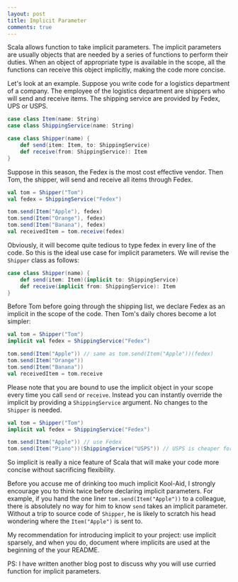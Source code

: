 ```yaml
---
layout: post
title: Implicit Parameter
comments: true
---
```


Scala allows function to take implicit parameters. The implicit parameters are usually objects that are needed by a series of functions to perform their duties. When an object of appropriate type is available in the scope, all the functions can receive this object implicitly, making the code more concise. 

<!-- more -->

Let's look at an example. Suppose you write code for a logistics department of a company. The employee of the logistics department are shippers who will send and receive items. The shipping service are provided by Fedex, UPS or USPS. 

``` scala
case class Item(name: String)
case class ShippingService(name: String)

case class Shipper(name) {
	def send(item: Item, to: ShippingService)
	def receive(from: ShippingService): Item
}
```

Suppose in this season, the Fedex is the most cost effective vendor. Then Tom, the shipper, will send and receive all items through Fedex. 

``` scala
val tom = Shipper("Tom")
val fedex = ShippingService("Fedex")

tom.send(Item("Apple"), fedex)
tom.send(Item("Orange"), fedex)
tom.send(Item("Banana"), fedex)
val receivedItem = tom.receive(fedex)
```

Obviously, it will become quite tedious to type fedex in every line of the code. So this is the ideal use case for implicit parameters. We will revise the `Shipper` class as follows:

``` scala
case class Shipper(name) {
	def send(item: Item)(implicit to: ShippingService)
	def receive(implicit from: ShippingService): Item
}
```

Before Tom before going through the shipping list, we declare Fedex as an implicit in the scope of the code. Then Tom's daily chores become a lot simpler:

``` scala
val tom = Shipper("Tom")
implicit val fedex = ShippingService("Fedex")

tom.send(Item("Apple")) // same as tom.send(Item("Apple"))(fedex)
tom.send(Item("Orange"))
tom.send(Item("Banana"))
val receivedItem = tom.receive
```

Please note that you are bound to use the implicit object in your scope every time you call `send` or `receive`. Instead you can instantly override the implicit by providing a `ShippingService` argument. No changes to the `Shipper` is needed. 

``` scala
val tom = Shipper("Tom")
implicit val fedex = ShippingService("Fedex")

tom.send(Item("Apple")) // use Fedex
tom.send(Item("Piano"))(ShippingService("USPS")) // USPS is cheaper for large items.
```

So implicit is really a nice feature of Scala that will make your code more concise without sacrificing flexibility. 

Before you accuse me of drinking too much implicit Kool-Aid, I strongly encourage you to think twice before declaring implicit parameters. For example, if you hand the one liner `tom.send(Item("Apple"))` to a colleague, there is absolutely no way for him to know `send` takes an implicit parameter. Without a trip to source code of `Shipper`, he is likely to scratch his head wondering where the `Item("Apple")` is sent to. 

My recommendation for introducing implicit to your project: use implicit sparsely, and when you do, document where implicits are used at the beginning of the your README. 

PS: I have written another blog post to discuss why you will use curried function for implicit parameters. 
